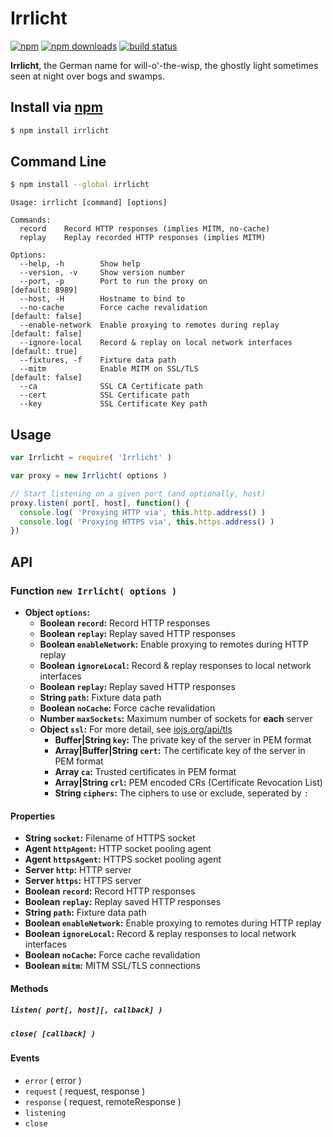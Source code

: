 # Irrlicht
[![npm](http://img.shields.io/npm/v/irrlicht.svg?style=flat-square)](https://npmjs.com/irrlicht)
[![npm downloads](http://img.shields.io/npm/dm/irrlicht.svg?style=flat-square)](https://npmjs.com/irrlicht)
[![build status](http://img.shields.io/travis/jhermsmeier/node-irrlicht.svg?style=flat-square)](https://travis-ci.org/jhermsmeier/node-irrlicht)

**Irrlicht**, the German name for will-o'-the-wisp,
the ghostly light sometimes seen at night over bogs and swamps.

## Install via [npm](https://npmjs.com)

```sh
$ npm install irrlicht
```

## Command Line

```sh
$ npm install --global irrlicht
```

```
Usage: irrlicht [command] [options]

Commands:
  record    Record HTTP responses (implies MITM, no-cache)
  replay    Replay recorded HTTP responses (implies MITM)

Options:
  --help, -h        Show help
  --version, -v     Show version number
  --port, -p        Port to run the proxy on                     [default: 8989]
  --host, -H        Hostname to bind to
  --no-cache        Force cache revalidation                    [default: false]
  --enable-network  Enable proxying to remotes during replay    [default: false]
  --ignore-local    Record & replay on local network interfaces  [default: true]
  --fixtures, -f    Fixture data path
  --mitm            Enable MITM on SSL/TLS                      [default: false]
  --ca              SSL CA Certificate path
  --cert            SSL Certificate path
  --key             SSL Certificate Key path
```

## Usage

```js
var Irrlicht = require( 'Irrlicht' )
```

```js
var proxy = new Irrlicht( options )
```

```js
// Start listening on a given port (and optionally, host)
proxy.listen( port[, host], function() {
  console.log( 'Proxying HTTP via', this.http.address() )
  console.log( 'Proxying HTTPS via', this.https.address() )
})
```

## API

### Function `new Irrlicht( options )`

- **Object `options`:**
  - **Boolean `record`:** Record HTTP responses
  - **Boolean `replay`:** Replay saved HTTP responses
  - **Boolean `enableNetwork`:** Enable proxying to remotes during HTTP replay
  - **Boolean `ignoreLocal`:** Record & replay responses to local network interfaces
  - **Boolean `replay`:** Replay saved HTTP responses
  - **String `path`:** Fixture data path
  - **Boolean `noCache`:** Force cache revalidation
  - **Number `maxSockets`:** Maximum number of sockets for **each** server
  - **Object `ssl`:** For more detail, see [iojs.org/api/tls](https://iojs.org/api/tls.html#tls_tls_createserver_options_secureconnectionlistener)
    - **Buffer|String `key`:** The private key of the server in PEM format
    - **Array|Buffer|String `cert`:** The certificate key of the server in PEM format
    - **Array `ca`:** Trusted certificates in PEM format
    - **Array|String `crl`:** PEM encoded CRs (Certificate Revocation List)
    - **String `ciphers`:** The ciphers to use or exclude, seperated by `:`

#### Properties

- **String `socket`:** Filename of HTTPS socket
- **Agent `httpAgent`:** HTTP socket pooling agent
- **Agent `httpsAgent`:** HTTPS socket pooling agent
- **Server `http`:** HTTP server
- **Server `https`:** HTTPS server
- **Boolean `record`:** Record HTTP responses
- **Boolean `replay`:** Replay saved HTTP responses
- **String `path`:** Fixture data path
- **Boolean `enableNetwork`:** Enable proxying to remotes during HTTP replay
- **Boolean `ignoreLocal`:** Record & replay responses to local network interfaces
- **Boolean `noCache`:** Force cache revalidation
- **Boolean `mitm`:** MITM SSL/TLS connections

#### Methods

##### `listen( port[, host][, callback] )`
##### `close( [callback] )`

#### Events

- `error` ( error )
- `request` ( request, response )
- `response` ( request, remoteResponse )
- `listening`
- `close`

